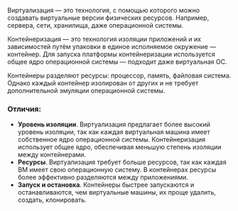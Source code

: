 Виртуализация — это технология, с помощью которого можно создавать виртуальные версии физических ресурсов. Например, сервера, сети, хранилища, даже операционной системы.

Контейнеризация — это технология изоляции приложений и их зависимостей путём упаковки в единое исполняемое окружение — контейнер. Для запуска платформы контейнеризации используется общее ядро операционной системы — подходит даже виртуальная ОС.

Контейнеры разделяют ресурсы: процессор, память, файловая система. Однако каждый контейнер изолирован от других и не требует дополнительной эмуляции операционной системы.

### Отличия:
- **Уровень изоляции**. Виртуализация предлагает более высокий уровень изоляции, так как каждая виртуальная машина имеет собственное ядро операционной системы. Контейнеризация использует общее ядро, обеспечивая меньшую степень изоляции между контейнерами.
- **Ресурсы**. Виртуализация требует больше ресурсов, так как каждая ВМ имеет свою операционную систему. В контейнерах ресурсы более эффективно разделяются между приложениями.
- **Запуск и остановка**. Контейнеры быстрее запускаются и останавливаются, чем виртуальные машины, их проще удалить, создать, клонировать.